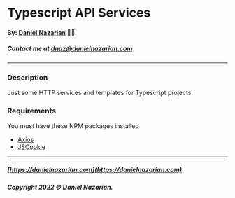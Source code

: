 # Typescript API Services
#### By: [Daniel Nazarian](https://danielnazarian) 🐧👹
##### Contact me at <dnaz@danielnazarian.com>

-------------------------------------------------------

### Description
Just some HTTP services and templates for Typescript projects.

### Requirements
You must have these NPM packages installed
- [Axios](https://www.npmjs.com/package/axios)
- [JSCookie](https://www.npmjs.com/package/js-cookie)


-------------------------------------------------------
##### [https://danielnazarian.com](https://danielnazarian.com)
##### Copyright 2022 © Daniel Nazarian.
